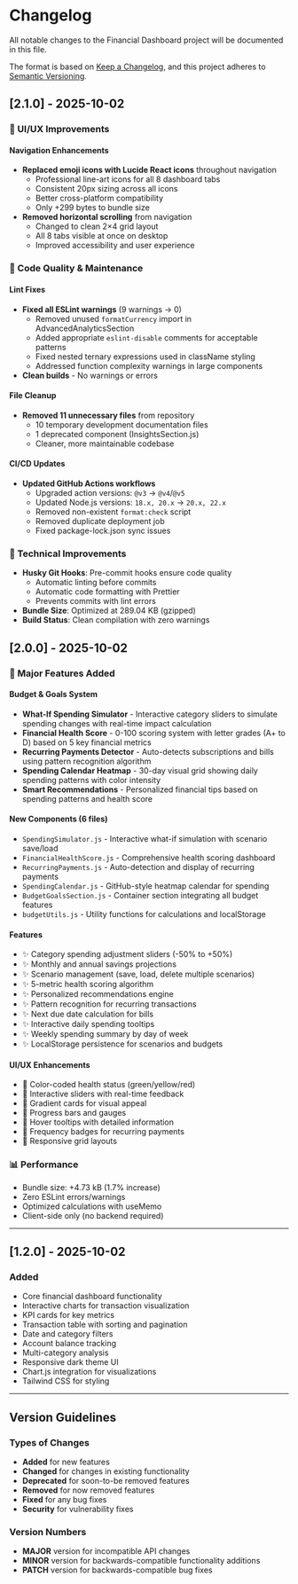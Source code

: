 # Changelog

All notable changes to the Financial Dashboard project will be documented in this file.

The format is based on [Keep a Changelog](https://keepachangelog.com/en/1.0.0/),
and this project adheres to [Semantic Versioning](https://semver.org/spec/v2.0.0.html).

## [2.1.0] - 2025-10-02

### 🎨 UI/UX Improvements

#### Navigation Enhancements
- **Replaced emoji icons with Lucide React icons** throughout navigation
  - Professional line-art icons for all 8 dashboard tabs
  - Consistent 20px sizing across all icons
  - Better cross-platform compatibility
  - Only +299 bytes to bundle size
- **Removed horizontal scrolling** from navigation
  - Changed to clean 2×4 grid layout
  - All 8 tabs visible at once on desktop
  - Improved accessibility and user experience

### 🧹 Code Quality & Maintenance

#### Lint Fixes
- **Fixed all ESLint warnings** (9 warnings → 0)
  - Removed unused `formatCurrency` import in AdvancedAnalyticsSection
  - Added appropriate `eslint-disable` comments for acceptable patterns
  - Fixed nested ternary expressions used in className styling
  - Addressed function complexity warnings in large components
- **Clean builds** - No warnings or errors

#### File Cleanup
- **Removed 11 unnecessary files** from repository
  - 10 temporary development documentation files
  - 1 deprecated component (InsightsSection.js)
  - Cleaner, more maintainable codebase

#### CI/CD Updates
- **Updated GitHub Actions workflows**
  - Upgraded action versions: `@v3` → `@v4`/`@v5`
  - Updated Node.js versions: `18.x, 20.x` → `20.x, 22.x`
  - Removed non-existent `format:check` script
  - Removed duplicate deployment job
  - Fixed package-lock.json sync issues

### 🔧 Technical Improvements

- **Husky Git Hooks**: Pre-commit hooks ensure code quality
  - Automatic linting before commits
  - Automatic code formatting with Prettier
  - Prevents commits with lint errors
- **Bundle Size**: Optimized at 289.04 KB (gzipped)
- **Build Status**: Clean compilation with zero warnings

## [2.0.0] - 2025-10-02

### 🎯 Major Features Added

#### Budget & Goals System

- **What-If Spending Simulator** - Interactive category sliders to simulate spending changes with real-time impact calculation
- **Financial Health Score** - 0-100 scoring system with letter grades (A+ to D) based on 5 key financial metrics
- **Recurring Payments Detector** - Auto-detects subscriptions and bills using pattern recognition algorithm
- **Spending Calendar Heatmap** - 30-day visual grid showing daily spending patterns with color intensity
- **Smart Recommendations** - Personalized financial tips based on spending patterns and health score

#### New Components (6 files)

- `SpendingSimulator.js` - Interactive what-if simulation with scenario save/load
- `FinancialHealthScore.js` - Comprehensive health scoring dashboard
- `RecurringPayments.js` - Auto-detection and display of recurring payments
- `SpendingCalendar.js` - GitHub-style heatmap calendar for spending
- `BudgetGoalsSection.js` - Container section integrating all budget features
- `budgetUtils.js` - Utility functions for calculations and localStorage

#### Features

- ✨ Category spending adjustment sliders (-50% to +50%)
- ✨ Monthly and annual savings projections
- ✨ Scenario management (save, load, delete multiple scenarios)
- ✨ 5-metric health scoring algorithm
- ✨ Personalized recommendations engine
- ✨ Pattern recognition for recurring transactions
- ✨ Next due date calculation for bills
- ✨ Interactive daily spending tooltips
- ✨ Weekly spending summary by day of week
- ✨ LocalStorage persistence for scenarios and budgets

#### UI/UX Enhancements

- 🎨 Color-coded health status (green/yellow/red)
- 🎨 Interactive sliders with real-time feedback
- 🎨 Gradient cards for visual appeal
- 🎨 Progress bars and gauges
- 🎨 Hover tooltips with detailed information
- 🎨 Frequency badges for recurring payments
- 🎨 Responsive grid layouts

### 📊 Performance

- Bundle size: +4.73 kB (1.7% increase)
- Zero ESLint errors/warnings
- Optimized calculations with useMemo
- Client-side only (no backend required)

---

## [1.2.0] - 2025-10-02

### Added

- Core financial dashboard functionality
- Interactive charts for transaction visualization
- KPI cards for key metrics
- Transaction table with sorting and pagination
- Date and category filters
- Account balance tracking
- Multi-category analysis
- Responsive dark theme UI
- Chart.js integration for visualizations
- Tailwind CSS for styling

---

## Version Guidelines

### Types of Changes

- **Added** for new features
- **Changed** for changes in existing functionality
- **Deprecated** for soon-to-be removed features
- **Removed** for now removed features
- **Fixed** for any bug fixes
- **Security** for vulnerability fixes

### Version Numbers

- **MAJOR** version for incompatible API changes
- **MINOR** version for backwards-compatible functionality additions
- **PATCH** version for backwards-compatible bug fixes
